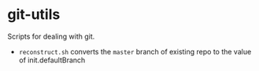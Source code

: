 # git-utils

Scripts for dealing with git.

- `reconstruct.sh` converts the `master` branch of existing repo to the value of init.defaultBranch
